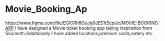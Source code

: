# Movie_Booking_Ap
https://www.figma.com/file/EGlGRh6GeJg0JES1tScpUc/MOVIE-BOOKING-APP   I have designed a Movie ticket booking app taking inspiration from Sourasith.Additionally I have added locations,premium cards,eatery etc.
